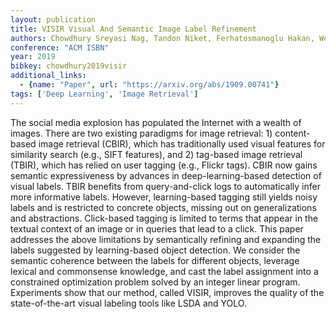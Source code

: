 ```yaml
---
layout: publication
title: VISIR Visual And Semantic Image Label Refinement
authors: Chowdhury Sreyasi Nag, Tandon Niket, Ferhatosmanoglu Hakan, Weikum Gerhard
conference: "ACM ISBN"
year: 2019
bibkey: chowdhury2019visir
additional_links:
  - {name: "Paper", url: "https://arxiv.org/abs/1909.00741"}
tags: ['Deep Learning', 'Image Retrieval']
---
```

<p>The social media explosion has populated the Internet with a wealth
of images. There are two existing paradigms for image retrieval: 1)
content-based image retrieval (CBIR), which has traditionally used
visual features for similarity search (e.g., SIFT features), and 2)
tag-based image retrieval (TBIR), which has relied on user tagging
(e.g., Flickr tags). CBIR now gains semantic expressiveness by advances
in deep-learning-based detection of visual labels. TBIR benefits from
query-and-click logs to automatically infer more informative labels.
However, learning-based tagging still yields noisy labels and is
restricted to concrete objects, missing out on generalizations and
abstractions. Click-based tagging is limited to terms that appear in the
textual context of an image or in queries that lead to a click. This
paper addresses the above limitations by semantically refining and
expanding the labels suggested by learning-based object detection. We
consider the semantic coherence between the labels for different
objects, leverage lexical and commonsense knowledge, and cast the label
assignment into a constrained optimization problem solved by an integer
linear program. Experiments show that our method, called VISIR, improves
the quality of the state-of-the-art visual labeling tools like LSDA and
YOLO.</p>
